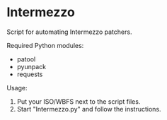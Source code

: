 # Intermezzo
Script for automating Intermezzo patchers.

Required Python modules:
* patool
* pyunpack
* requests

Usage:
1. Put your ISO/WBFS next to the script files.
2. Start "Intermezzo.py" and follow the instructions.
